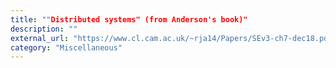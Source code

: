 ```yaml
---
title: ""Distributed systems" (from Anderson's book)"
description: ""
external_url: "https://www.cl.cam.ac.uk/~rja14/Papers/SEv3-ch7-dec18.pdf"
category: "Miscellaneous"
---
```

